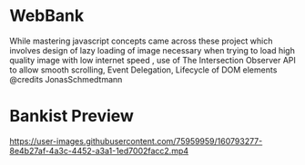 # WebBank
While mastering javascript concepts came across these project which involves design of lazy loading of image necessary when trying to load high quality image with low
internet speed
, use of The Intersection Observer API to allow smooth scrolling, 
Event Delegation, Lifecycle of DOM elements @credits JonasSchmedtmann


# Bankist Preview
https://user-images.githubusercontent.com/75959959/160793277-8e4b27af-4a3c-4452-a3a1-1ed7002facc2.mp4

